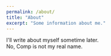 ```yaml
---
permalink: /about/
title: "About"
excerpt: "Some information about me."
---
```


I'll write about myself sometime later.  
No, Comp is not my real name.  
